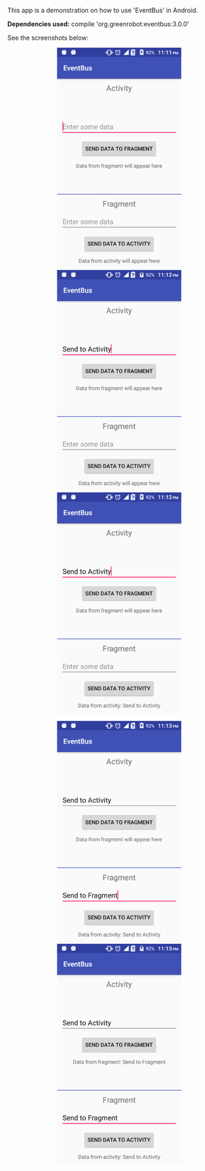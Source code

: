This app is a demonstration on how to use 'EventBus' in Android.<br />

<b>Dependencies used:</b> compile 'org.greenrobot:eventbus:3.0.0'<br />

See the screenshots below:<br />

<p align="center">
  <img src="https://github.com/CodeSpurt/EventBus/blob/master/app/src/main/res/drawable/screenshot_1.png" width="280"/>
  <img src="https://github.com/CodeSpurt/EventBus/blob/master/app/src/main/res/drawable/screenshot_2.png" width="280"/>
  <img src="https://github.com/CodeSpurt/EventBus/blob/master/app/src/main/res/drawable/screenshot_3.png" width="280"/>
</p>

<p align="center">
  <img src="https://github.com/CodeSpurt/EventBus/blob/master/app/src/main/res/drawable/screenshot_4.png" width="280"/>
  <img src="https://github.com/CodeSpurt/EventBus/blob/master/app/src/main/res/drawable/screenshot_5.png" width="280"/>
</p>

